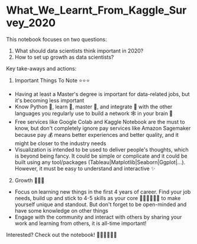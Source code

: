 # What_We_Learnt_From_Kaggle_Survey_2020

This notebook focuses on two questions: 
1. What should data scientists think important in 2020?
2. How to set up growth as data scientists?

Key take-aways and actions:
1. Important Things To Note ⭐⭐⭐
* Having at least a Master's degree is important for data-related jobs, but it's becoming less important
* Know Python 🐍, learn 🐍, master 🐍, and integrate 🐍 with the other languages you regularly use to build a network 🕸️ in your brain 🧠 
* Free services like Google Colab and Kaggle Notebook are the must to know, but don't completely ignore pay services like Amazon Sagemaker because pay 💰 means better experiences and better quality, and it might be closer to the industry needs
* Visualization is intended to be used to deliver people's thoughts, which is beyond being fancy. It could be simple or complicate and it could be built using any tool/packages (Tableau|Matplotlib|Seaborn|Ggplot|...). However, it must be easy to understand and interactive ✨
2. Growth 🚀🚀🚀
* Focus on learning new things in the first 4 years of career. Find your job needs, build up and stick to 4-5 skills as your core 🤘🏼🤘🏼🤘🏼 to make yourself unique and standout. But don't forget to be open-minded and have some knowledge on other things
* Engage with the community and interact with others by sharing your work and learning from others, it is all-time important!

Interested? Check out the notebook! 👌🏼👌🏼👌🏼
